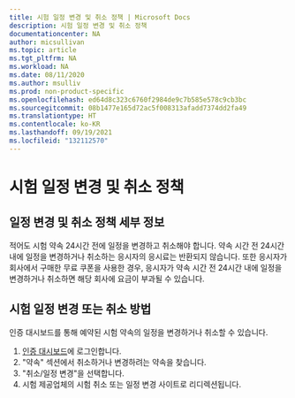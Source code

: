 ```yaml
---
title: 시험 일정 변경 및 취소 정책 | Microsoft Docs
description: 시험 일정 변경 및 취소 정책
documentationcenter: NA
author: micsullivan
ms.topic: article
ms.tgt_pltfrm: NA
ms.workload: NA
ms.date: 08/11/2020
ms.author: msulliv
ms.prod: non-product-specific
ms.openlocfilehash: ed64d8c323c6760f2984de9c7b585e578c9cb3bc
ms.sourcegitcommit: 08b1477e165d72ac5f008313afadd7374dd2fa49
ms.translationtype: HT
ms.contentlocale: ko-KR
ms.lasthandoff: 09/19/2021
ms.locfileid: "132112570"
---
```

# <a name="exam-reschedule-and-cancellation-policy"></a>시험 일정 변경 및 취소 정책

## <a name="rescheduling-and-cancellation-policy-details"></a>일정 변경 및 취소 정책 세부 정보

적어도 시험 약속 24시간 전에 일정을 변경하고 취소해야 합니다. 약속 시간 전 24시간 내에 일정을 변경하거나 취소하는 응시자의 응시료는 반환되지 않습니다. 또한 응시자가 회사에서 구매한 무료 쿠폰을 사용한 경우, 응시자가 약속 시간 전 24시간 내에 일정을 변경하거나 취소하면 해당 회사에 요금이 부과될 수 있습니다.

## <a name="how-to-reschedule-or-cancel-your-exam"></a>시험 일정 변경 또는 취소 방법

인증 대시보드를 통해 예약된 시험 약속의 일정을 변경하거나 취소할 수 있습니다.

1. [인증 대시보드](https://aka.ms/CertDashboard)에 로그인합니다.
2. "약속" 섹션에서 취소하거나 변경하려는 약속을 찾습니다.
3. "취소/일정 변경"을 선택합니다.
4. 시험 제공업체의 시험 취소 또는 일정 변경 사이트로 리디렉션됩니다.
